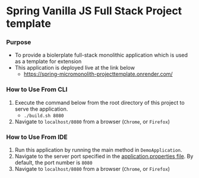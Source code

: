 # Spring Vanilla JS Full Stack Project template 

### Purpose
* To provide a biolerplate full-stack monolithic application which is used as a template for extension
* This application is deployed live at the link below
  * https://spring-micromonolith-projecttemplate.onrender.com/

### How to Use From CLI
1. Execute the command below from the root directory of this project to serve the application.
     * `./build.sh 8080`
2. Navigate to `localhost/8080` from a browser (`Chrome`, or `Firefox`)


### How to Use From IDE
  1. Run this application by running the main method in `DemoApplication`.
  2. Navigate to the server port specified in the [application.properties file](./src/main/resources/application.properties). By default, the port number is `8080`
  3. Navigate to `localhost/8080` from a browser (`Chrome`, or `Firefox`)
